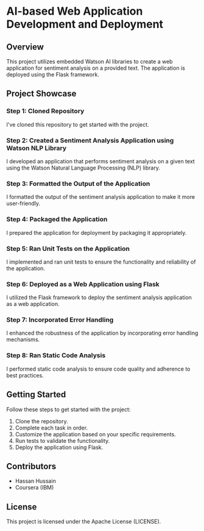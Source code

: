 
# AI-based Web Application Development and Deployment

## Overview

This project utilizes embedded Watson AI libraries to create a web application for sentiment analysis on a provided text. The application is deployed using the Flask framework.

## Project Showcase

### Step 1: Cloned Repository

I've cloned this repository to get started with the project.

### Step 2: Created a Sentiment Analysis Application using Watson NLP Library

I developed an application that performs sentiment analysis on a given text using the Watson Natural Language Processing (NLP) library.

### Step 3: Formatted the Output of the Application

I formatted the output of the sentiment analysis application to make it more user-friendly.

### Step 4: Packaged the Application

I prepared the application for deployment by packaging it appropriately.

### Step 5: Ran Unit Tests on the Application

I implemented and ran unit tests to ensure the functionality and reliability of the application.

### Step 6: Deployed as a Web Application using Flask

I utilized the Flask framework to deploy the sentiment analysis application as a web application.

### Step 7: Incorporated Error Handling

I enhanced the robustness of the application by incorporating error handling mechanisms.

### Step 8: Ran Static Code Analysis

I performed static code analysis to ensure code quality and adherence to best practices.

## Getting Started

Follow these steps to get started with the project:

1. Clone the repository.
2. Complete each task in order.
3. Customize the application based on your specific requirements.
4. Run tests to validate the functionality.
5. Deploy the application using Flask.

## Contributors

- Hassan Hussain
- Coursera (IBM)

## License

This project is licensed under the Apache License (LICENSE).
 
